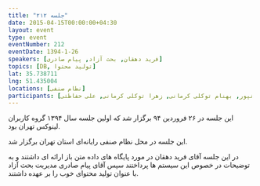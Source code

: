 ```yaml
---
title: "جلسه ۲۱۲"
date: 2015-04-15T00:00:00+04:30
layout: event
type: event
eventNumber: 212
eventDate: 1394-1-26
speakers: [فرید دهقان, بحث آزاد, پیام صادری]
topics: [DB, تولید محتوا]
lat: 35.738711
lng: 51.435004
locations: [نظام صنفی]
participants: [محمد افاضاتی, پوریا جهاندیده, محمد عبدلی زاده, علی رستمی, حسین کیامهر, دیبا یوسفی, سروش فریدزام نیک, حسین حسین تبار, پیام صادری, علی جعفرآبادی, مرتضی پروینی, رامین فیاض زاده, سید محمدرضا حسینی, امید رضوانی شمیرانی, رضا شالباف‌زاده, محمدرضا کمالی‌فرد, فرید دهقان, علی فارمد, مجید رمضانپور, بهنام توکلی کرمانی, زهرا توکلی کرمانی, علی حفاظتی]
---
```

این جلسه در ۲۶ فروردین ۹۴ برگزار شد که اولین جلسه سال ۱۳۹۴ گروه کاربران لینوکس تهران بود.

این جلسه در محل نظام صنفی رایانه‌ای استان تهران برگزار شد.

در این جلسه آقای فرید دهقان در مورد پایگاه های داده متن باز ارائه ای داشتند و به توضیحات در خصوص این سیستم ها پرداختند سپس آقای پیام صادری مدیریت بحث آزاد با عنوان تولید محتوای خوب را بر عهده داشتند.
